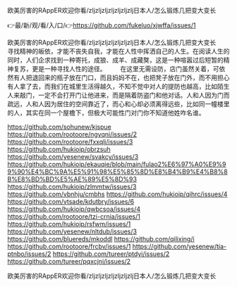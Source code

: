 欧美厉害的RAppER欢迎你看/zljzljzljzljzljzljzlj日本人/怎么锻炼几把变大变长

👉最/新/观/看/入/口/👉https://github.com/fukeluo/xjwffa/issues/1

欧美厉害的RAppER欢迎你看/zljzljzljzljzljzljzlj日本人/怎么锻炼几把变大变长　　寻找精神的皈依，才能不丧失自我，才能在人性中挥洒自己的人生。在阅读人生的同时，人们企求找到一种寄托，成狼、成羊、成藏獒，这是一种喧嚣过后短暂的精神复苏，更是一种寻找人性的途径。
　　在这里无需设防，店门虽然关着，可依然有人把退回来的瓶子放在门口，而且妈妈不在，也把凳子放在门外，而不用担心有人拿了去，而我们在城里生活得越久，不知不觉中对人的提防也越高，比如陌生人来敲门，一定不会打开门让他进来，而是隔着防盗门和他对话。人和人因为门而疏远，人和人因为居住的空间靠近了，而心和心却必须离得远些，比如同一幢楼里的人，其实在同一个屋檐下，但极大可能性门对门你不知道他姓咋名谁。


https://github.com/sohunew/kjspue
https://github.com/rootoore/ngyqni/issues/2
https://github.com/rootoore/fxxqlj/issues/3
https://github.com/hukioip/obrzsuh
https://github.com/yesenew/svakcy/issues/3
https://github.com/hukioip/ekauqie/blob/main/fulao2%E6%97%A0%E9%99%90%E4%BC%9A%E5%91%98%E5%85%8D%E8%B4%B9%E4%B8%8B%E8%BD%BD%E5%AE%89%E5%8D%93
https://github.com/hukioip/zlmmtw/issues/3
https://github.com/vbnhju/cmbhs
https://github.com/hukioip/qihrc/issues/4
https://github.com/vtsade/kdutbry/issues/6
https://github.com/hukioip/qwbcsoa/issues/4
https://github.com/rootoore/tzi-crnia/issues/1
https://github.com/hukioip/rsfwm/issues/1
https://github.com/yesenew/nltdub/issues/3
https://github.com/bluereds/mkoddl
https://github.com/qilixing/i
https://github.com/rootoore/frcbv/issues/1
https://github.com/yesenew/tia-ptnbo/issues/2
https://github.com/tureer/ptdyi/issues/2
https://github.com/tureer/pqxcjni/issues/2

欧美厉害的RAppER欢迎你看/zljzljzljzljzljzljzlj日本人/怎么锻炼几把变大变长
